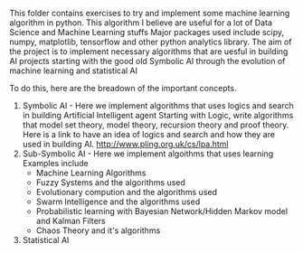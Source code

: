 This folder contains exercises to try and implement some machine learning algorithm in python. 
This algorithm I believe are useful for a lot of Data Science and Machine Learning stuffs Major packages used include scipy, numpy, matplotlib, tensorflow and other python analytics library. 
The aim of the project is to implement necessary algorithms that are uesful in building AI projects starting with the good old Symbolic AI through the evolution of machine learning and statistical AI

To do this, here are the breadown of the important concepts.


1. Symbolic AI - Here we implement algorithms that uses logics and search in building Artificial Intelligent agent   Starting with Logic, write algorithms that model set theory, model theory, recursion theory and proof theory.
    Here is a link to have an idea of logics and search and how they are used in building AI. http://www.pling.org.uk/cs/lpa.html
2. Sub-Symbolic AI - Here we implement algoithms that uses learning
   Examples include 
   * Machine Learning Algorithms
   * Fuzzy Systems and the algorithms used
   * Evolutionary compution and the algorithms used
   * Swarm Intelligence and the algorithms used
   * Probabilistic learning with Bayesian Network/Hidden Markov model and Kalman Filters
   * Chaos Theory and it's algorithms
3. Statistical AI

